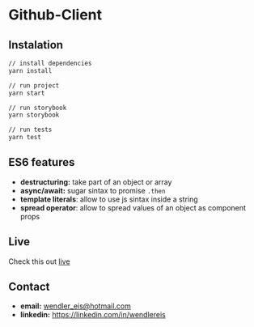 # Github-Client

## Instalation

```bash
// install dependencies
yarn install

// run project
yarn start

// run storybook
yarn storybook

// run tests
yarn test
```

## ES6 features

- **destructuring:** take part of an object or array
- **async/await:** sugar sintax to promise `.then`
- **template literals**: allow to use js sintax inside a string
- **spread operator**: allow to spread values of an object as component props

## Live

Check this out [live](https://github-client.netlify.com)

## Contact

- **email:** wendler_eis@hotmail.com
- **linkedin:** https://linkedin.com/in/wendlereis
